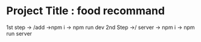 # Project Title : food recommand 
1st step -> /add ->npm i -> npm run dev 
2nd Step ->/ server -> npm i -> npm run server
